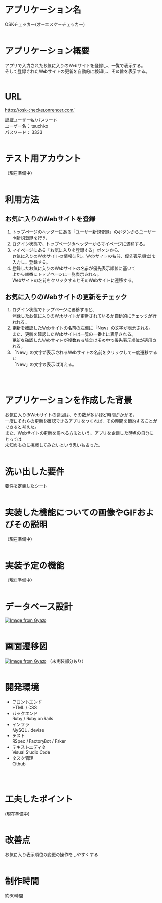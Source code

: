 # アプリケーション名
OSKチェッカー(オーエスケーチェッカー)
<br>
<br>

# アプリケーション概要
アプリで入力されたお気に入りのWebサイトを登録し、一覧で表示する。  
そして登録されたWebサイトの更新を自動的に検知し、その旨を表示する。
<br>
<br>

# URL
https://osk-checker.onrender.com/  

認証ユーザー名/パスワード  
ユーザー名： tsuchiko  
パスワード： 3333
<br>
<br>

# テスト用アカウント
（現在準備中）
<br>
<br>

# 利用方法
## お気に入りのWebサイトを登録
1. トップページのヘッダーにある「ユーザー新規登録」のボタンからユーザーの新規登録を行う。
2. ログイン状態で、トップページのヘッダーからマイページに遷移する。
3. マイページにある「お気に入りを登録する」ボタンから、  
   お気に入りのWebサイトの情報(URL、Webサイトの名前、優先表示順位)を入力し、登録する。
4. 登録したお気に入りのWebサイトの名前が優先表示順位に基いて  
   上から順番にトップページに一覧表示される。  
   Webサイトの名前をクリックするとそのWebサイトに遷移する。
## お気に入りのWebサイトの更新をチェック
1. ログイン状態でトップページに遷移すると、  
   登録したお気に入りのWebサイトが更新されているか自動的にチェックが行われる。
2. 更新を確認したWebサイトの名前の左側に「New」の文字が表示される。  
   また、更新を確認したWebサイトは一覧の一番上に表示される。  
   更新を確認したWebサイトが複数ある場合はその中で優先表示順位が適用される。
3. 「New」の文字が表示されるWebサイトの名前をクリックして一度遷移すると  
   「New」の文字の表示は消える。
<br>
<br>

# アプリケーションを作成した背景
お気に入りのWebサイトの巡回は、その数が多いほど時間がかかる。  
一度にそれらの更新を確認できるアプリをつくれば、その時間を節約することができると考えた。  
また、Webサイトの更新を調べる方法という、アプリを企画した時点の自分にとっては  
未知のものに挑戦してみたいという思いもあった。
<br>
<br>

# 洗い出した要件
[要件を定義したシート](https://docs.google.com/spreadsheets/d/1RSRxNoCk-KSOVSHsFRz4-vcimIRg7nWaF92uDXcuWlo/edit#gid=982722306)
<br>
<br>

# 実装した機能についての画像やGIFおよびその説明
（現在準備中）
<br>
<br>

# 実装予定の機能
（現在準備中）
<br>
<br>

# データベース設計
[![Image from Gyazo](https://i.gyazo.com/82510032541f563708c3f79a047de579.png)](https://gyazo.com/82510032541f563708c3f79a047de579)
<br>
<br>

# 画面遷移図
[![Image from Gyazo](https://i.gyazo.com/1afa1d6502b5dc4d47404e59e6383446.png)](https://gyazo.com/1afa1d6502b5dc4d47404e59e6383446)
（未実装部分あり）
<br>
<br>

# 開発環境
- フロントエンド  
  HTML / CSS
- バックエンド  
  Ruby / Ruby on Rails
- インフラ  
  MySQL / devise
- テスト  
  RSpec / FactoryBot / Faker
- テキストエディタ  
  Visual Studio Code
- タスク管理  
  Github
<br>
<br>

# 工夫したポイント
(現在準備中)
<br>
<br>

# 改善点
お気に入り表示順位の変更の操作をしやすくする
<br>
<br>

# 制作時間
約60時間
<br>
<br>


<!-- # README

This README would normally document whatever steps are necessary to get the
application up and running.

Things you may want to cover:

* Ruby version

* System dependencies

* Configuration

* Database creation

* Database initialization

* How to run the test suite

* Services (job queues, cache servers, search engines, etc.)

* Deployment instructions

* ... -->
